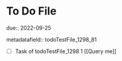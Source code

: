 # To Do File

due:: 2022-09-25

metadatafield:: todoTestFile_1298_81

- [ ] Task of todoTestFile_1298 1 [[Query me]]
